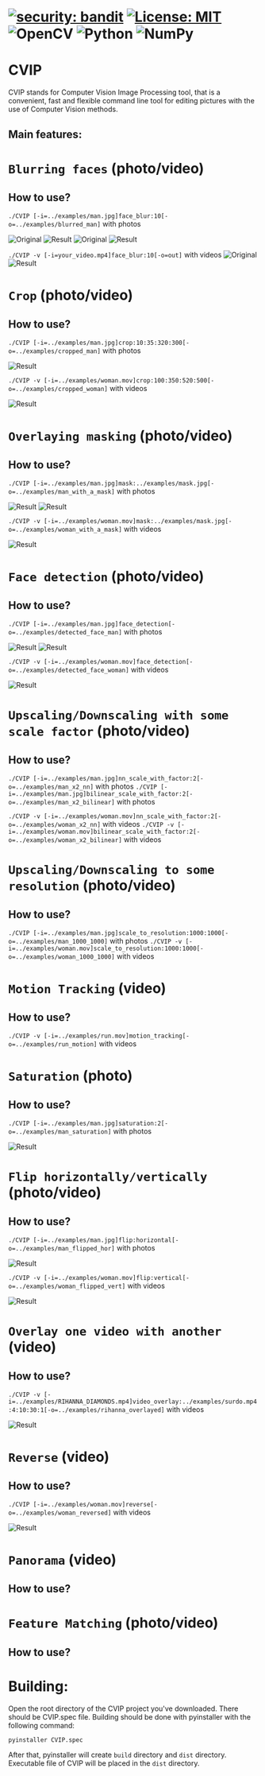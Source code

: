 # [![security: bandit](https://img.shields.io/badge/security-bandit-yellow.svg)](https://github.com/PyCQA/bandit) [![License: MIT](https://img.shields.io/badge/License-MIT-yellow.svg)](https://opensource.org/licenses/MIT) ![OpenCV](https://img.shields.io/badge/opencv-%23white.svg?style=for-the-badge&logo=opencv&logoColor=white) ![Python](https://img.shields.io/badge/python-3670A0?style=for-the-badge&logo=python&logoColor=ffdd54) ![NumPy](https://img.shields.io/badge/numpy-%23013243.svg?style=for-the-badge&logo=numpy&logoColor=white) 
# CVIP
CVIP stands for Computer Vision Image Processing tool, that is a convenient, fast and flexible command line tool for editing pictures with the use of Computer Vision methods.

Main features:
--------------
# `Blurring faces` (photo/video)
## How to use?
`./CVIP [-i=../examples/man.jpg]face_blur:10[-o=../examples/blurred_man]` with photos

![Original](examples/man.jpg "Original") 
![Result](examples/blurred_man.jpg "Result")
![Original](examples/group.jpg "Original") 
![Result](examples/blurred_group.jpg "Result")

`./CVIP -v [-i=your_video.mp4]face_blur:10[-o=out]` with videos
![Original](examples/woman.gif "Original") 
![Result](examples/blurred_woman.gif "Result")

# `Crop` (photo/video)
## How to use?
`./CVIP [-i=../examples/man.jpg]crop:10:35:320:300[-o=../examples/cropped_man]` with photos

![Result](examples/cropped_man.jpg "Result")

`./CVIP -v [-i=../examples/woman.mov]crop:100:350:520:500[-o=../examples/cropped_woman]` with videos

![Result](examples/cropped_woman.gif "Result")

# `Overlaying masking` (photo/video)
## How to use?
`./CVIP [-i=../examples/man.jpg]mask:../examples/mask.jpg[-o=../examples/man_with_a_mask]` with photos

![Result](examples/man_with_a_mask.jpg "Result")
![Result](examples/group_with_a_mask.jpg "Result")

`./CVIP -v [-i=../examples/woman.mov]mask:../examples/mask.jpg[-o=../examples/woman_with_a_mask]` with videos

![Result](examples/woman_with_a_mask.gif "Result")

# `Face detection` (photo/video)
## How to use?
`./CVIP [-i=../examples/man.jpg]face_detection[-o=../examples/detected_face_man]` with photos

![Result](examples/detected_face_man.jpg "Result")
![Result](examples/detected_face_group.jpg "Result")

`./CVIP -v [-i=../examples/woman.mov]face_detection[-o=../examples/detected_face_woman]` with videos

![Result](examples/detected_face_woman.gif "Result")

# `Upscaling/Downscaling with some scale factor` (photo/video)
## How to use?
`./CVIP [-i=../examples/man.jpg]nn_scale_with_factor:2[-o=../examples/man_x2_nn]` with photos
`./CVIP [-i=../examples/man.jpg]bilinear_scale_with_factor:2[-o=../examples/man_x2_bilinear]` with photos

`./CVIP -v [-i=../examples/woman.mov]nn_scale_with_factor:2[-o=../examples/woman_x2_nn]` with videos
`./CVIP -v [-i=../examples/woman.mov]bilinear_scale_with_factor:2[-o=../examples/woman_x2_bilinear]` with videos


# `Upscaling/Downscaling to some resolution` (photo/video)
## How to use?
`./CVIP [-i=../examples/man.jpg]scale_to_resolution:1000:1000[-o=../examples/man_1000_1000]` with photos
`./CVIP -v [-i=../examples/woman.mov]scale_to_resolution:1000:1000[-o=../examples/woman_1000_1000]` with videos

# `Motion Tracking` (video)
## How to use?
`./CVIP -v [-i=../examples/run.mov]motion_tracking[-o=../examples/run_motion]` with videos

# `Saturation` (photo)
## How to use?
`./CVIP [-i=../examples/man.jpg]saturation:2[-o=../examples/man_saturation]` with photos

![Result](examples/man_saturation.jpg "Result")

# `Flip horizontally/vertically` (photo/video)
## How to use?
`./CVIP [-i=../examples/man.jpg]flip:horizontal[-o=../examples/man_flipped_hor]` with photos

![Result](examples/man_flipped_hor.jpg "Result")

`./CVIP -v [-i=../examples/woman.mov]flip:vertical[-o=../examples/woman_flipped_vert]` with videos

![Result](examples/woman_flipped_vert.gif "Result")

# `Overlay one video with another` (video)
## How to use?

`./CVIP -v [-i=../examples/RIHANNA_DIAMONDS.mp4]video_overlay:../examples/surdo.mp4:4:10:30:1[-o=../examples/rihanna_overlayed]` with videos

![Result](examples/rihanna_overlayed.gif "Result")

# `Reverse` (video)
## How to use?
`./CVIP [-i=../examples/woman.mov]reverse[-o=../examples/woman_reversed]` with videos

![Result](examples/woman_reversed.gif "Result")

# `Panorama` (video)
## How to use?


# `Feature Matching` (photo/video)
## How to use?



# Building:
Open the root directory of the CVIP project you've downloaded. There should be CVIP.spec file.
Building should be done with pyinstaller with the following command:

`pyinstaller CVIP.spec`

After that, pyinstaller will create `build` directory and `dist` directory.
Executable file of CVIP will be placed in the `dist` directory.

